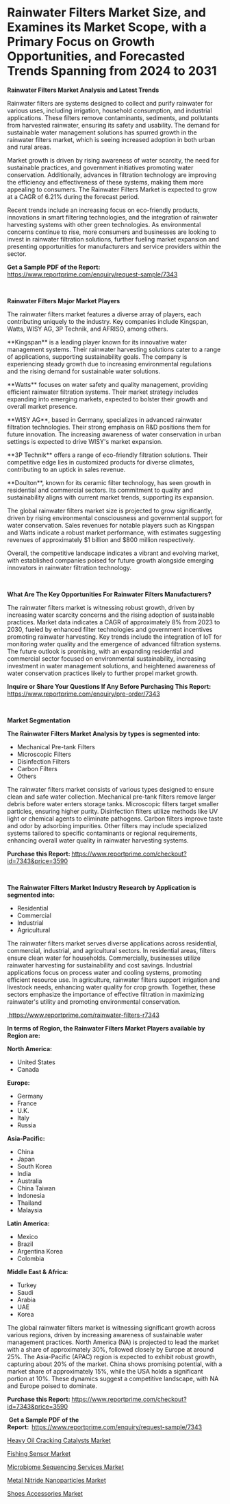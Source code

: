 <p><h1>Rainwater Filters Market Size, and Examines its Market Scope, with a Primary Focus on Growth Opportunities, and Forecasted Trends Spanning from 2024 to 2031</h1></p><p><strong>Rainwater Filters Market Analysis and Latest Trends</strong></p>
<p><p>Rainwater filters are systems designed to collect and purify rainwater for various uses, including irrigation, household consumption, and industrial applications. These filters remove contaminants, sediments, and pollutants from harvested rainwater, ensuring its safety and usability. The demand for sustainable water management solutions has spurred growth in the rainwater filters market, which is seeing increased adoption in both urban and rural areas.</p><p>Market growth is driven by rising awareness of water scarcity, the need for sustainable practices, and government initiatives promoting water conservation. Additionally, advances in filtration technology are improving the efficiency and effectiveness of these systems, making them more appealing to consumers. The Rainwater Filters Market is expected to grow at a CAGR of 6.21% during the forecast period. </p><p>Recent trends include an increasing focus on eco-friendly products, innovations in smart filtering technologies, and the integration of rainwater harvesting systems with other green technologies. As environmental concerns continue to rise, more consumers and businesses are looking to invest in rainwater filtration solutions, further fueling market expansion and presenting opportunities for manufacturers and service providers within the sector.</p></p>
<p><strong>Get a Sample PDF of the Report:&nbsp;</strong> <a href="https://www.reportprime.com/enquiry/request-sample/7343">https://www.reportprime.com/enquiry/request-sample/7343</a></p>
<p>&nbsp;</p>
<p><strong>Rainwater Filters Major Market Players</strong></p>
<p><p>The rainwater filters market features a diverse array of players, each contributing uniquely to the industry. Key companies include Kingspan, Watts, WISY AG, 3P Technik, and AFRISO, among others. </p><p>**Kingspan** is a leading player known for its innovative water management systems. Their rainwater harvesting solutions cater to a range of applications, supporting sustainability goals. The company is experiencing steady growth due to increasing environmental regulations and the rising demand for sustainable water solutions.</p><p>**Watts** focuses on water safety and quality management, providing efficient rainwater filtration systems. Their market strategy includes expanding into emerging markets, expected to bolster their growth and overall market presence.</p><p>**WISY AG**, based in Germany, specializes in advanced rainwater filtration technologies. Their strong emphasis on R&D positions them for future innovation. The increasing awareness of water conservation in urban settings is expected to drive WISY's market expansion.</p><p>**3P Technik** offers a range of eco-friendly filtration solutions. Their competitive edge lies in customized products for diverse climates, contributing to an uptick in sales revenue.</p><p>**Doulton**, known for its ceramic filter technology, has seen growth in residential and commercial sectors. Its commitment to quality and sustainability aligns with current market trends, supporting its expansion.</p><p>The global rainwater filters market size is projected to grow significantly, driven by rising environmental consciousness and governmental support for water conservation. Sales revenues for notable players such as Kingspan and Watts indicate a robust market performance, with estimates suggesting revenues of approximately $1 billion and $800 million respectively.</p><p>Overall, the competitive landscape indicates a vibrant and evolving market, with established companies poised for future growth alongside emerging innovators in rainwater filtration technology.</p></p>
<p>&nbsp;</p>
<p><strong>What Are The Key Opportunities For Rainwater Filters Manufacturers?</strong></p>
<p><p>The rainwater filters market is witnessing robust growth, driven by increasing water scarcity concerns and the rising adoption of sustainable practices. Market data indicates a CAGR of approximately 8% from 2023 to 2030, fueled by enhanced filter technologies and government incentives promoting rainwater harvesting. Key trends include the integration of IoT for monitoring water quality and the emergence of advanced filtration systems. The future outlook is promising, with an expanding residential and commercial sector focused on environmental sustainability, increasing investment in water management solutions, and heightened awareness of water conservation practices likely to further propel market growth.</p></p>
<p><strong>Inquire or Share Your Questions If Any Before Purchasing This Report:</strong> <a href="https://www.reportprime.com/enquiry/pre-order/7343">https://www.reportprime.com/enquiry/pre-order/7343</a></p>
<p>&nbsp;</p>
<p><strong>Market Segmentation</strong></p>
<p><strong>The Rainwater Filters Market Analysis by types is segmented into:</strong></p>
<p><ul><li>Mechanical Pre-tank Filters</li><li>Microscopic Filters</li><li>Disinfection Filters</li><li>Carbon Filters</li><li>Others</li></ul></p>
<p><p>The rainwater filters market consists of various types designed to ensure clean and safe water collection. Mechanical pre-tank filters remove larger debris before water enters storage tanks. Microscopic filters target smaller particles, ensuring higher purity. Disinfection filters utilize methods like UV light or chemical agents to eliminate pathogens. Carbon filters improve taste and odor by adsorbing impurities. Other filters may include specialized systems tailored to specific contaminants or regional requirements, enhancing overall water quality in rainwater harvesting systems.</p></p>
<p><strong>Purchase this Report:&nbsp;</strong><a href="https://www.reportprime.com/checkout?id=7343&price=3590">https://www.reportprime.com/checkout?id=7343&price=3590</a></p>
<p>&nbsp;</p>
<p><strong>The Rainwater Filters Market Industry Research by Application is segmented into:</strong></p>
<p><ul><li>Residential</li><li>Commercial</li><li>Industrial</li><li>Agricultural</li></ul></p>
<p><p>The rainwater filters market serves diverse applications across residential, commercial, industrial, and agricultural sectors. In residential areas, filters ensure clean water for households. Commercially, businesses utilize rainwater harvesting for sustainability and cost savings. Industrial applications focus on process water and cooling systems, promoting efficient resource use. In agriculture, rainwater filters support irrigation and livestock needs, enhancing water quality for crop growth. Together, these sectors emphasize the importance of effective filtration in maximizing rainwater's utility and promoting environmental conservation.</p></p>
<p><a href="https://www.reportprime.com/rainwater-filters-r7343">&nbsp;https://www.reportprime.com/rainwater-filters-r7343</a></p>
<p><strong>In terms of Region, the Rainwater Filters Market Players available by Region are:</strong></p>
<p>
    <p> <strong> North America: </strong>
        <ul>
            <li>United States</li>
            <li>Canada</li>
        </ul>
        </p> 
    <p> <strong> Europe: </strong>
        <ul>
            <li>Germany</li>
            <li>France</li>
            <li>U.K.</li>
            <li>Italy</li>
            <li>Russia</li>
        </ul>
        </p> 
    <p> <strong> Asia-Pacific: </strong>
        <ul>
            <li>China</li>
            <li>Japan</li>
            <li>South Korea</li>
            <li>India</li>
            <li>Australia</li>
            <li>China Taiwan</li>
            <li>Indonesia</li>
            <li>Thailand</li>
            <li>Malaysia</li>
        </ul>
        </p> 
    <p> <strong> Latin America: </strong>
        <ul>
            <li>Mexico</li>
            <li>Brazil</li>
            <li>Argentina Korea</li>
            <li>Colombia</li>
        </ul>
        </p> 
    <p> <strong> Middle East & Africa: </strong>
        <ul>
            <li>Turkey</li>
            <li>Saudi</li>
            <li>Arabia</li>
            <li>UAE</li>
            <li>Korea</li>
        </ul>
    </p>
    </p>
<p><p>The global rainwater filters market is witnessing significant growth across various regions, driven by increasing awareness of sustainable water management practices. North America (NA) is projected to lead the market with a share of approximately 30%, followed closely by Europe at around 25%. The Asia-Pacific (APAC) region is expected to exhibit robust growth, capturing about 20% of the market. China shows promising potential, with a market share of approximately 15%, while the USA holds a significant portion at 10%. These dynamics suggest a competitive landscape, with NA and Europe poised to dominate.</p></p>
<p><strong>Purchase this Report: </strong><a href="https://www.reportprime.com/checkout?id=7343&price=3590">https://www.reportprime.com/checkout?id=7343&price=3590</a></p>
<p>&nbsp;<strong>Get a Sample PDF of the Report:&nbsp;&nbsp;</strong><a href="https://www.reportprime.com/enquiry/request-sample/7343">https://www.reportprime.com/enquiry/request-sample/7343</a></p>
<p><strong></strong></p>
<p><p><a href="https://issuu.com/reportprime-2/docs/heavy-oil-cracking-catalysts-market_412c566a4fc64c">Heavy Oil Cracking Catalysts Market</a></p><p><a href="https://www.linkedin.com/pulse/exploring-fishing-sensor-market-dynamics-revenue-analysis-snnee?trackingId=2ve0ipFRTxWG5aGhby91Tg%3D%3D">Fishing Sensor Market</a></p><p><a href="https://medium.com/@perkinscortes1521/global-microbiome-sequencing-services-market-size-share-analysis-by-product-type-by-b59d324e3e71">Microbiome Sequencing Services Market</a></p><p><a href="https://issuu.com/reportprime-2/docs/metal-nitride-nanoparticles-market-_1a584db942ffc9">Metal Nitride Nanoparticles Market</a></p><p><a href="https://www.linkedin.com/pulse/global-shoes-accessories-market-trends-innovations-forward-looking-gt7rf?trackingId=Oz7HH2IVS2CPRqO0KiesuA%3D%3D">Shoes Accessories Market</a></p></p>